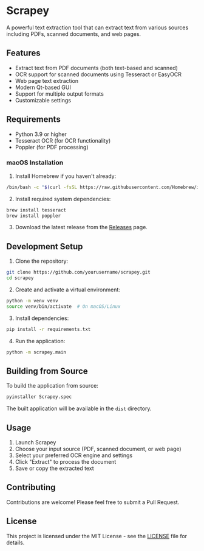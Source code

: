 # Scrapey

A powerful text extraction tool that can extract text from various sources including PDFs, scanned documents, and web pages.

## Features

- Extract text from PDF documents (both text-based and scanned)
- OCR support for scanned documents using Tesseract or EasyOCR
- Web page text extraction
- Modern Qt-based GUI
- Support for multiple output formats
- Customizable settings

## Requirements

- Python 3.9 or higher
- Tesseract OCR (for OCR functionality)
- Poppler (for PDF processing)

### macOS Installation

1. Install Homebrew if you haven't already:
```bash
/bin/bash -c "$(curl -fsSL https://raw.githubusercontent.com/Homebrew/install/HEAD/install.sh)"
```

2. Install required system dependencies:
```bash
brew install tesseract
brew install poppler
```

3. Download the latest release from the [Releases](https://github.com/yourusername/scrapey/releases) page.

## Development Setup

1. Clone the repository:
```bash
git clone https://github.com/yourusername/scrapey.git
cd scrapey
```

2. Create and activate a virtual environment:
```bash
python -m venv venv
source venv/bin/activate  # On macOS/Linux
```

3. Install dependencies:
```bash
pip install -r requirements.txt
```

4. Run the application:
```bash
python -m scrapey.main
```

## Building from Source

To build the application from source:

```bash
pyinstaller Scrapey.spec
```

The built application will be available in the `dist` directory.

## Usage

1. Launch Scrapey
2. Choose your input source (PDF, scanned document, or web page)
3. Select your preferred OCR engine and settings
4. Click "Extract" to process the document
5. Save or copy the extracted text

## Contributing

Contributions are welcome! Please feel free to submit a Pull Request.

## License

This project is licensed under the MIT License - see the [LICENSE](LICENSE) file for details. 